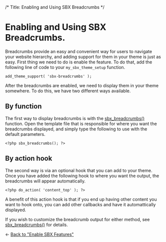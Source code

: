 /*
Title: Enabling and Using SBX Breadcrumbs
 */

# Enabling and Using SBX Breadcrumbs.

Breadcrumbs provide an easy and convenient way for users to navigate your website hierarchy, and adding support for them in your theme is just as easy. First thing we need to do is enable the feature. To do that, add the following line of code to your `my_sbx_theme_setup` function.

	add_theme_support( 'sbx-breadcrumbs' );

After the breadcrumbs are enabled, we need to display them in your theme somewhere. To do this, we have two different ways available.

## By function

The first way to display breadcrumbs is with the [sbx_breadcrumbs()](../functions/sbx_breadcrumbs/) function. Open the template file that is responsible for where you want the breadcrumbs displayed, and simply type the following to use with the default parameters.

	<?php sbx_breadcrumbs(); ?>

## By action hook

The second way is via an optional hook that you can add to your theme. Once you have added the following hook to where you want the output, the breadcrumbs will appear automatically.

	<?php do_action( 'content_top' ); ?>

A benefit of this action hook is that if you end up having other content you want to hook onto, you can add other callbacks and have it automattically displayed.

If you wish to customize the breadcrumb output for either method, see [sbx_breadcrumbs()](../../functions/sbx_breadcrumbs/) for details.

&larr; [Back to "Enable SBX Features"](../enable_sbx_features/)
